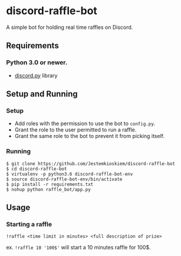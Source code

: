 # discord-raffle-bot
A simple bot for holding real time raffles on Discord.

## Requirements
### Python 3.0 or newer.
* [discord.py](https://github.com/Rapptz/discord.py) library

## Setup and Running
### Setup
* Add roles with the permission to use the bot to `config.py`.
* Grant the role to the user permitted to run a raffle.
* Grant the same role to the bot to prevent it from picking itself.

### Running
```
$ git clone https://github.com/Jestemkioskiem/discord-raffle-bot
$ cd discord-raffle-bot
$ virtualenv -p python3.6 discord-raffle-bot-env
$ source discord-raffle-bot-env/bin/activate
$ pip install -r requirements.txt
$ nohup python raffle_bot/app.py
```

## Usage

### Starting a raffle
```!raffle <time limit in minutes> <full description of prize>```

ex.
```!raffle 10 '100$'``` will start a 10 minutes raffle for 100$.

